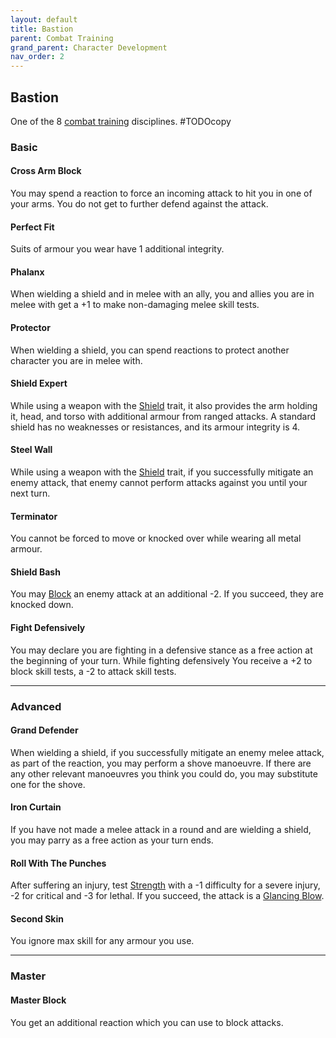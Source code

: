 ```yaml
---
layout: default
title: Bastion
parent: Combat Training
grand_parent: Character Development
nav_order: 2
---
```

## Bastion
One of the 8 [combat training](Combat-Training) disciplines.
#TODOcopy

### Basic
#### Cross Arm Block
You may spend a reaction to force an incoming attack to hit you in one of your arms. You do not get to further defend against the attack.

#### Perfect Fit
Suits of armour you wear have 1 additional integrity.

#### Phalanx
When wielding a shield and in melee with an ally, you and allies you are in melee with get a +1 to make non-damaging melee skill tests.

#### Protector
When wielding a shield, you can spend reactions to protect another character you are in melee with.

#### Shield Expert
While using a weapon with the [Shield](Weapon-Traits#Shield) trait, it also provides the arm holding it, head, and torso with additional armour from ranged attacks. A standard shield has no weaknesses or resistances, and its armour integrity is 4. 

#### Steel Wall
While using a weapon with the [Shield](Weapon-Traits#Shield) trait, if you successfully mitigate an enemy attack, that enemy cannot perform attacks against you until your next turn.

#### Terminator
You cannot be forced to move or knocked over while wearing all metal armour.

#### Shield Bash
You may [Block](Combat#Block) an enemy attack at an additional -2. If you succeed, they are knocked down.

#### Fight Defensively
You may declare you are fighting in a defensive stance as a free action at the beginning of your turn. While fighting defensively You receive a +2 to block skill tests, a -2 to attack skill tests.

---

### Advanced
#### Grand Defender
When wielding a shield, if you successfully mitigate an enemy melee attack, as part of the reaction, you may perform a shove manoeuvre. If there are any other relevant manoeuvres you think you could do, you may substitute one for the shove.

#### Iron Curtain
If you have not made a melee attack in a round and are wielding a shield, you may parry as a free action as your turn ends.

#### Roll With The Punches
After suffering an injury, test [Strength](Stats#Strength) with a -1 difficulty for a severe injury, -2 for critical and -3 for lethal. If you succeed, the attack is a [Glancing Blow](Combat#Glancing%20Blow).

#### Second Skin
You ignore max skill for any armour you use.

---

### Master
#### Master Block
You get an additional reaction which you can use to block attacks.